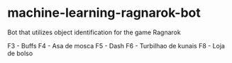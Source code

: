 # machine-learning-ragnarok-bot
Bot that utilizes object identification for the game Ragnarok



F3 - Buffs
F4 - Asa de mosca
F5 - Dash 
F6 - Turbilhao de kunais
F8 - Loja de bolso
